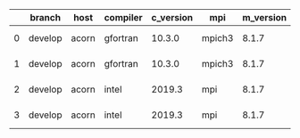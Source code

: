 |    | branch   | host   | compiler   | c_version   | mpi    | m_version   | o_g   | os    | build   | u_pass   |   u_fail |   s_pass |   s_fail |   e_pass |   e_fail |   nuopc_pass |   nuopc_fail |   netcdf_c |   netcdf_f | artifacts_hash                                                                                                 | modified                   |
|----|----------|--------|------------|-------------|--------|-------------|-------|-------|---------|----------|----------|----------|----------|----------|----------|--------------|--------------|------------|------------|----------------------------------------------------------------------------------------------------------------|----------------------------|
|  0 | develop  | acorn  | gfortran   | 10.3.0      | mpich3 | 8.1.7       | O     | Linux | Fail    | 4.5.3    |        1 |    11931 |     -128 |       49 |        0 |           80 |            0 |         50 |          0 | [artifacts](https://github.com/esmf-org/esmf-test-artifacts-new/tree/e3e3face6c6038f64347f955b3b752ef17c60633) | 2022-03-02 23:00:37.445737 |
|  1 | develop  | acorn  | gfortran   | 10.3.0      | mpich3 | 8.1.7       | g     | Linux | Fail    | 4.5.3    |        1 |    13695 |        0 |       49 |        0 |           80 |            0 |         50 |          0 | [artifacts](https://github.com/esmf-org/esmf-test-artifacts-new/tree/698d53aec62916e95320bf5ce7354ef1629bbd88) | 2022-03-02 23:00:37.445737 |
|  2 | develop  | acorn  | intel      | 2019.3      | mpi    | 8.1.7       | O     | Linux | Fail    | 4.5.3    |        1 |    11931 |     -128 |       49 |        0 |           80 |            0 |         50 |          0 | [artifacts](https://github.com/esmf-org/esmf-test-artifacts-new/tree/cf6e23b251f450072f16cdd1d9353e2c25624943) | 2022-03-02 23:00:37.445737 |
|  3 | develop  | acorn  | intel      | 2019.3      | mpi    | 8.1.7       | g     | Linux | Fail    | 4.5.3    |        1 |    11931 |     -128 |       49 |        0 |           80 |            0 |         50 |          0 | [artifacts](https://github.com/esmf-org/esmf-test-artifacts-new/tree/832d600279758bd2e27a7711490d2a17549d18bd) | 2022-03-02 23:00:37.445737 |